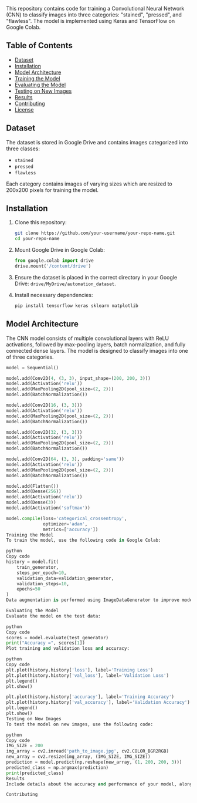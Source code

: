 This repository contains code for training a Convolutional Neural Network (CNN) to classify images into three categories: "stained", "pressed", and "flawless". The model is implemented using Keras and TensorFlow on Google Colab.

## Table of Contents

- [Dataset](#dataset)
- [Installation](#installation)
- [Model Architecture](#model-architecture)
- [Training the Model](#training-the-model)
- [Evaluating the Model](#evaluating-the-model)
- [Testing on New Images](#testing-on-new-images)
- [Results](#results)
- [Contributing](#contributing)
- [License](#license)

## Dataset

The dataset is stored in Google Drive and contains images categorized into three classes:
- `stained`
- `pressed`
- `flawless`

Each category contains images of varying sizes which are resized to 200x200 pixels for training the model.

## Installation

1. Clone this repository:

    ```bash
    git clone https://github.com/your-username/your-repo-name.git
    cd your-repo-name
    ```

2. Mount Google Drive in Google Colab:

    ```python
    from google.colab import drive
    drive.mount('/content/drive')
    ```

3. Ensure the dataset is placed in the correct directory in your Google Drive: `drive/MyDrive/automation_dataset`.

4. Install necessary dependencies:

    ```bash
    pip install tensorflow keras sklearn matplotlib
    ```

## Model Architecture

The CNN model consists of multiple convolutional layers with ReLU activations, followed by max-pooling layers, batch normalization, and fully connected dense layers. The model is designed to classify images into one of three categories.

```python
model = Sequential()

model.add(Conv2D(4, (3, 3), input_shape=(200, 200, 3)))
model.add(Activation('relu'))
model.add(MaxPooling2D(pool_size=(2, 2)))
model.add(BatchNormalization())

model.add(Conv2D(16, (3, 3)))
model.add(Activation('relu'))
model.add(MaxPooling2D(pool_size=(2, 2)))
model.add(BatchNormalization())

model.add(Conv2D(32, (3, 3)))
model.add(Activation('relu'))
model.add(MaxPooling2D(pool_size=(2, 2)))
model.add(BatchNormalization())

model.add(Conv2D(64, (3, 3), padding='same'))
model.add(Activation('relu'))
model.add(MaxPooling2D(pool_size=(2, 2)))
model.add(BatchNormalization())

model.add(Flatten())
model.add(Dense(256))
model.add(Activation('relu'))
model.add(Dense(3))
model.add(Activation('softmax'))

model.compile(loss='categorical_crossentropy',
              optimizer='adam',
              metrics=['accuracy'])
Training the Model
To train the model, use the following code in Google Colab:

python
Copy code
history = model.fit(
    train_generator,
    steps_per_epoch=10,
    validation_data=validation_generator,
    validation_steps=10,
    epochs=50
)
Data augmentation is performed using ImageDataGenerator to improve model generalization.

Evaluating the Model
Evaluate the model on the test data:

python
Copy code
scores = model.evaluate(test_generator)
print("Accuracy =", scores[1])
Plot training and validation loss and accuracy:

python
Copy code
plt.plot(history.history['loss'], label='Training Loss')
plt.plot(history.history['val_loss'], label='Validation Loss')
plt.legend()
plt.show()

plt.plot(history.history['accuracy'], label='Training Accuracy')
plt.plot(history.history['val_accuracy'], label='Validation Accuracy')
plt.legend()
plt.show()
Testing on New Images
To test the model on new images, use the following code:

python
Copy code
IMG_SIZE = 200
img_array = cv2.imread('path_to_image.jpg', cv2.COLOR_BGR2RGB)
new_array = cv2.resize(img_array, (IMG_SIZE, IMG_SIZE))
prediction = model.predict(np.reshape(new_array, (1, 200, 200, 3)))
predicted_class = np.argmax(prediction)
print(predicted_class)
Results
Include details about the accuracy and performance of your model, along with some example predictions on new images.

Contributing
